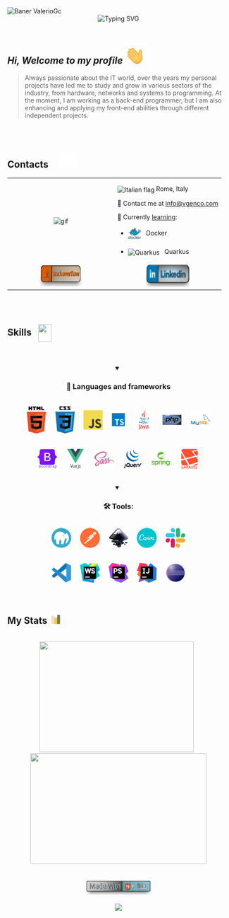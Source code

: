  <picture> 
    <source srcset="assets/gifs/banner-big.gif" 
    media="(min-width: 601px)" />
    <source srcset="assets/gifs/banner-small.gif" 
    media="(max-width: 600px)" />
    <img src="assets/gifs/banner-small.gif" alt="Baner ValerioGc" />
</picture>

<br/> 

<div align=center>
    <img src="https://readme-typing-svg.demolab.com?font=Fira+Code&weight=700&size=22&duration=4000&pause=600&center=true&vCenter=true&height=60&lines=%F0%9F%92%BB+PC+Hardware+Enthusiast" alt="Typing SVG" />
</div>
   
<br/>  

## ***Hi, Welcome to my profile*** <picture><source srcset="assets/gifs/waving.gif" media="min-width: 601px)" /><source srcset="assets/gifs/waving-sm.gif" media="(max-width: 600px)" /><img valign="center" src="assets/gifs/waving.gif" alt="gif waving" /></picture>


> Always passionate about the IT world, over the years my personal projects have led me to study and grow in various sectors of the industry, from hardware, networks and systems to programming. At the moment, I am working as a back-end programmer, but I am also enhancing and applying my front-end abilities through different independent projects.
<br/>

<br/>

<!-- Contacts Section -->
<h2>
    Contacts  &nbsp; &nbsp;
    <img src="assets/gifs/contacts.gif" width="40px" /> 
</h2>
<table align="center" width="100%">
    <tr>
        <td valign="center" width="50%">
            <div align="center">
                <img height="100%" width="100%" valign="center" align="center" src="assets/gifs/whereIsTheCode.gif" alt="gif" />
            </div>  
        </td>
        <td valign="center" width="50%">
            <p>
                <img src=https://upload.wikimedia.org/wikipedia/commons/0/03/Flag_of_Italy.svg alt="Italian flag" align="center" width="18" height="18" /> Rome, Italy
            </p>
            <p>
                📧 Contact me at <a href="mailto:info@genco-dev.it">info@vgenco.com</a>
            </p>
            <p>
                📖 Currently <ins>learning</ins>:
            </p>
            <ul>
                <li>
                    <img align="center" src="assets/skills%26tools/tools/docker.svg"  alt="Docker" width="30px" /> 
                    &nbsp; Docker 
                </li>
                &nbsp; 
                <li>
                    <img align="center" src="https://upload.wikimedia.org/wikipedia/commons/8/83/Quarkus-logo.svg" alt="Quarkus" width="30px" /> 
                    &nbsp; Quarkus 
                </li>
            </ul>
        </td>
    </tr>
    <tr align="center">
        <td width="50%">
            <a href="https://stackoverflow.com/users/19116090/valeriogc" target="_blank">
                <picture> 
                    <source srcset="assets/badges/stack-pills-dark.svg" 
                    media="(prefers-color-scheme: dark)" />
                    <source srcset="assets/badges/stack-pills-light.svg" 
                    media="(prefers-color-scheme: light), (prefers-color-scheme: no-preference)" />
                    <img src="assets/badges/stack-pills-light.svg" alt="stackoverflow" width="100px" height="50px" alt="Badge StackOverflow-ValerioGc" />
                </picture>
            </a> 
        </td>
        <td width="50%">
            <a href="https://linkedin.com/in/valerio-genco" target="_blank">
                <picture> 
                    <source srcset="assets/badges/linkedin-pills-dark.svg" 
                    media="(prefers-color-scheme: dark)" />
                    <source srcset="assets/badges/linkedin-pills-light.svg" 
                    media="(prefers-color-scheme: light), (prefers-color-scheme: no-preference)" />
                    <img width="100px"  height="50px" src="assets/badges/linkedin-pills-light.svg" alt="Badge Linkedin-ValerioGc" />
                </picture>
            </a> 
        </td>
    </tr>
</table>  

<br/>  

<br/>  

<!-- Skills Section -->
<div>
  <h2>Skills &nbsp; <img align="center" src="https://raw.githubusercontent.com/rahulbanerjee26/githubProfileReadmeGenerator/main/gifs/code.gif" width="30px" height="40px"></h2>
</div>
 
<br/>

<br/>
<!-- Languages Section -->
<details open >
    <summary align="center">
        <h3>🧱 Languages and frameworks</h3>
    </summary>
    <br />
    <div align="center" width="80%">
        <div align="center">
            <picture> 
                <source srcset="assets/skills&tools/skills/html-text-light.svg" 
                media="(prefers-color-scheme: dark)" />
                <source srcset="assets/skills&tools/skills/html-text.svg" 
                media="(prefers-color-scheme: light), (prefers-color-scheme: no-preference)" />
                <img valign="center" align="center" width="45px" src="assets/skills&tools/skills/html-text.svg" alt="HTML5" />
            </picture>
            &nbsp; &nbsp;
            <picture> 
                <source srcset="assets/skills&tools/skills/css-text-light.svg" 
                media="(prefers-color-scheme: dark)" />
                <source srcset="assets/skills&tools/skills/css-text.svg" 
                media="(prefers-color-scheme: light), (prefers-color-scheme: no-preference)" />
                <img valign="center" align="center" width="45px" src="assets/skills&tools/skills/css-text.svg" alt="CSS3" />
            </picture>
            &nbsp; &nbsp;
            <img width="45px" valign="center" align="center" src="assets/skills&tools/skills/javascript.svg" alt="JavaScript" />
            &nbsp; &nbsp;
            <img align="center" src="assets/skills%26tools/skills/typescript.svg" alt="Typescript" width="30px" />
            &nbsp; &nbsp;
            <img align="center" src="assets/skills&tools/skills/java-text.svg"  alt="Java" width="45px" /> 
            &nbsp; &nbsp;
            <img width="45px" valign="center" align="center"  align="center" src="assets/skills&tools/skills/php.svg" alt="PHP 8" />
            &nbsp; &nbsp; 
            <img width="45px" valign="center" align="center" src="assets/skills&tools/skills/mysql.svg" alt="MySQL" />
        </div>
        <br />
        <br />
        <div align="center">
            <img width="45px" valign="center" align="center" src="assets/skills&tools/frameworks/bootstrap-text.svg" alt="bootstrap" />
            &nbsp; &nbsp;
            <img src="assets/skills&tools/frameworks/vue-text.svg"  width="45px" valign="center" align="center"  alt="Vue Js" />
            &nbsp; &nbsp;
            <img width="45px" valign="center" align="center"  src="assets/skills&tools/frameworks/sass.svg" alt="sass" />
            &nbsp; &nbsp; 
            <picture> 
                <source srcset="assets/skills&tools/frameworks/jquery-text-dark.svg" 
                media="(prefers-color-scheme: dark)" />
                <source srcset="assets/skills&tools/frameworks/jquery-text-light.svg" 
                media="(prefers-color-scheme: light), (prefers-color-scheme: no-preference)" />
                <img valign="center" align="center" width="45px" src="assets/skills&tools/frameworks/jquery-text-light.svg" alt="JQuery" />
            </picture>
            &nbsp; &nbsp;
            <img align="center" src="assets/skills&tools/frameworks/spring-text.svg" alt="Spring" width="45px" /> 
            &nbsp; &nbsp; 
            <img width="45px" valign="center" align="center" src="assets/skills&tools/frameworks/laravel-text.svg" alt="Laravel" />
      </div>
    </div>
</details>

<br />

<br />

<!-- Tools Section -->
<details open>
    <summary align="center"><h3>🛠️ Tools: </h3></summary>
    <div align="center" width="80%" >
        <br />
        <div>
            <img width="45px" valign="center" align="center" src="assets/skills&tools/tools/mamp.svg" alt="mamp" />
            &nbsp; &nbsp;  
            <img width="45px" valign="center" align="center" src="assets/skills&tools/tools/postman.svg" alt="postman" />
            &nbsp; &nbsp; 
            <img width="45px" valign="center" align="center" src="assets/skills&tools/tools/inkscape.svg" alt="inkscape" />
            &nbsp; &nbsp;             
            <img width="45px" valign="center" align="center" src="assets/skills&tools/tools/canva.svg" alt="canva" />
            &nbsp; &nbsp; 
            <img width="45px" valign="center" align="center" src="assets/skills&tools/tools/slack1.svg" alt="slack" />                
        </div>
        <br />
        <br />
        <div>
            <img width="45px" valign="center" align="center" src="assets/skills&tools/tools/vscode.svg" alt="VSCode" />
            &nbsp; &nbsp; 
            <img width="45px" valign="center" align="center" src="assets/skills&tools/tools/webStorm.svg" alt="WebStorm" />
            &nbsp; &nbsp; 
            <img width="45px" valign="center" align="center" src="assets/skills&tools/tools/phpStorm.svg" alt="phpStorm" />
            &nbsp; &nbsp; 
            <img width="45px" valign="center" align="center" src="assets/skills&tools/tools/IntelliJ.svg" alt="IntelliJ Idea" />
            &nbsp; &nbsp; 
            <img width="45px" valign="center" align="center" src="assets/skills&tools/tools/eclipse.svg" alt="eclipse" />
        </div>
    </div>
</details>

<br/>  

<br/>  

<!-- Stats Section -->
<h2>My Stats <img width="30px" src="assets/gifs/stats2.gif"></h2>

<br/>   

<div align="center" valign="center">
    <!-- Languages Stats -->
    <picture>
        <source srcset="https://github-readme-stats.vercel.app/api/top-langs/?username=ValerioGc&layout=compact&theme=react&bg_color=00000000&langs_count=8" media="(prefers-color-scheme: dark)" />
        <source srcset="https://github-readme-stats.vercel.app/api/top-langs/?username=ValerioGc&layout=compact&theme=vue&langs_count=8"
        media="(prefers-color-scheme: light), (prefers-color-scheme: no-preference)" />
        <img height="250px" valign="center" width="350px" src="https://github-readme-stats.vercel.app/api/top-langs/?username=ValerioGc&layout=compact&langs_count=8" />
    </picture>
    &nbsp;
    <!-- Profile Stats -->
    <picture>
        <source srcset="https://github-readme-stats.vercel.app/api?username=ValerioGc&show_icons=true&count_private=true&theme=react&bg_color=00000000" 
        media="(prefers-color-scheme: dark)" />
        <source srcset="https://github-readme-stats.vercel.app/api?username=ValerioGc&show_icons=true&count_private=truetheme=vue" 
        media="(prefers-color-scheme: light), (prefers-color-scheme: no-preference)" />
        <img height="250px"  width="400px" src="https://github-readme-stats.vercel.app/api?username=ValerioGc&show_icons=true&count_private=true&include_all_commits=true" />
    </picture>
</div>

<br />
<br />

<div align="center"> 
    <picture>
        <source srcset="assets/badges/made-with-markdown-dark.svg" 
        media="(prefers-color-scheme: dark)" />
        <source srcset="assets/badges/made-with-html-markdown-light.svg" 
        media="(prefers-color-scheme: light), (prefers-color-scheme: no-preference)," />
        <img valign="center" align="center" width="150px" src="assets/badges/made-with-html-markdown-light.svg" alt="badge made with html & markdown" />
    </picture>
</div>

<br />

<div align="center">
    <img align="center" width="120px" align="center" src="https://komarev.com/ghpvc/?username=ValerioGc&&style=plastic" /> 
</div>
